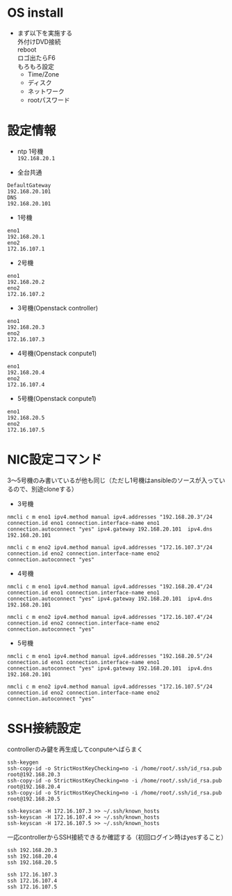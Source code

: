 # OS install
* まず以下を実施する  
外付けDVD接続  
reboot  
ロゴ出たらF6  
もろもろ設定  
  - Time/Zone  
  - ディスク  
  - ネットワーク  
  - rootパスワード  

# 設定情報
* ntp 1号機  
`192.168.20.1`

* 全台共通
```
DefaultGateway
192.168.20.101
DNS
192.168.20.101
```

* 1号機
```
eno1 
192.168.20.1
eno2
172.16.107.1
```

* 2号機
```
eno1 
192.168.20.2
eno2
172.16.107.2
```

* 3号機(Openstack controller)
```
eno1 
192.168.20.3
eno2
172.16.107.3
```

* 4号機(Openstack conpute1)
```
eno1 
192.168.20.4
eno2
172.16.107.4
```

* 5号機(Openstack conpute1)
```
eno1 
192.168.20.5
eno2
172.16.107.5
```


# NIC設定コマンド  
3～5号機のみ書いているが他も同じ（ただし1号機はansibleのソースが入っているので、別途cloneする）

* 3号機
```
nmcli c m eno1 ipv4.method manual ipv4.addresses "192.168.20.3"/24 connection.id eno1 connection.interface-name eno1 connection.autoconnect "yes" ipv4.gateway 192.168.20.101  ipv4.dns 192.168.20.101

nmcli c m eno2 ipv4.method manual ipv4.addresses "172.16.107.3"/24 connection.id eno2 connection.interface-name eno2 connection.autoconnect "yes"
```


* 4号機
```
nmcli c m eno1 ipv4.method manual ipv4.addresses "192.168.20.4"/24 connection.id eno1 connection.interface-name eno1 connection.autoconnect "yes" ipv4.gateway 192.168.20.101  ipv4.dns 192.168.20.101

nmcli c m eno2 ipv4.method manual ipv4.addresses "172.16.107.4"/24 connection.id eno2 connection.interface-name eno2 connection.autoconnect "yes"
```

* 5号機
```
nmcli c m eno1 ipv4.method manual ipv4.addresses "192.168.20.5"/24 connection.id eno1 connection.interface-name eno1 connection.autoconnect "yes" ipv4.gateway 192.168.20.101  ipv4.dns 192.168.20.101

nmcli c m eno2 ipv4.method manual ipv4.addresses "172.16.107.5"/24 connection.id eno2 connection.interface-name eno2 connection.autoconnect "yes"
```

# SSH接続設定
controllerのみ鍵を再生成してconputeへばらまく
```
ssh-keygen
ssh-copy-id -o StrictHostKeyChecking=no -i /home/root/.ssh/id_rsa.pub root@192.168.20.3
ssh-copy-id -o StrictHostKeyChecking=no -i /home/root/.ssh/id_rsa.pub root@192.168.20.4
ssh-copy-id -o StrictHostKeyChecking=no -i /home/root/.ssh/id_rsa.pub root@192.168.20.5

ssh-keyscan -H 172.16.107.3 >> ~/.ssh/known_hosts
ssh-keyscan -H 172.16.107.4 >> ~/.ssh/known_hosts
ssh-keyscan -H 172.16.107.5 >> ~/.ssh/known_hosts
```

一応controllerからSSH接続できるか確認する（初回ログイン時はyesすること）
```
ssh 192.168.20.3
ssh 192.168.20.4
ssh 192.168.20.5

ssh 172.16.107.3
ssh 172.16.107.4
ssh 172.16.107.5
```


